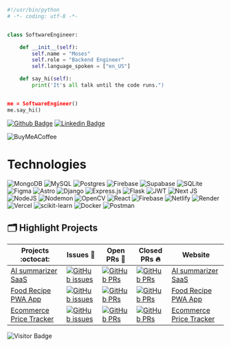 ```python
#!/usr/bin/python
# -*- coding: utf-8 -*-


class SoftwareEngineer:

    def __init__(self):
        self.name = "Moses"
        self.role = "Backend Engineer"
        self.language_spoken = ["en_US"]

    def say_hi(self):
        print('It's all talk until the code runs.")


me = SoftwareEngineer()
me.say_hi()
```

[![Github Badge](http://img.shields.io/badge/-Github-black?style=flat-square&logo=github&link=https://github.com/Defcon27/)](https://github.com/TheODDYSEY) 
[![Linkedin Badge](https://img.shields.io/badge/-LinkedIn-blue?style=flat-square&logo=Linkedin&logoColor=white&link=https://www.linkedin.com/in/hemanthkollipara/)](https://www.linkedin.com/in/moses-sabila-514492263/)

![BuyMeACoffee](https://img.shields.io/badge/Buy%20Me%20a%20Coffee-ffdd00?style=for-the-badge&logo=buy-me-a-coffee&logoColor=black)
# Technologies
![MongoDB](https://img.shields.io/badge/MongoDB-%234ea94b.svg?style=for-the-badge&logo=mongodb&logoColor=white)
![MySQL](https://img.shields.io/badge/mysql-%2300f.svg?style=for-the-badge&logo=mysql&logoColor=white)
![Postgres](https://img.shields.io/badge/postgres-%23316192.svg?style=for-the-badge&logo=postgresql&logoColor=white)
![Firebase](https://img.shields.io/badge/Firebase-039BE5?style=for-the-badge&logo=Firebase&logoColor=white)
![Supabase](https://img.shields.io/badge/Supabase-3ECF8E?style=for-the-badge&logo=supabase&logoColor=white)
![SQLite](https://img.shields.io/badge/sqlite-%2307405e.svg?style=for-the-badge&logo=sqlite&logoColor=white)
![Figma](https://img.shields.io/badge/figma-%23F24E1E.svg?style=for-the-badge&logo=figma&logoColor=white)
![Astro](https://img.shields.io/badge/astro-%232C2052.svg?style=for-the-badge&logo=astro&logoColor=white)
![Django](https://img.shields.io/badge/django-%23092E20.svg?style=for-the-badge&logo=django&logoColor=white)
![Express.js](https://img.shields.io/badge/express.js-%23404d59.svg?style=for-the-badge&logo=express&logoColor=%2361DAFB)
![Flask](https://img.shields.io/badge/flask-%23000.svg?style=for-the-badge&logo=flask&logoColor=white)
![JWT](https://img.shields.io/badge/JWT-black?style=for-the-badge&logo=JSON%20web%20tokens)
![Next JS](https://img.shields.io/badge/Next-black?style=for-the-badge&logo=next.js&logoColor=white)
![NodeJS](https://img.shields.io/badge/node.js-6DA55F?style=for-the-badge&logo=node.js&logoColor=white)
![Nodemon](https://img.shields.io/badge/NODEMON-%23323330.svg?style=for-the-badge&logo=nodemon&logoColor=%BBDEAD)
![OpenCV](https://img.shields.io/badge/opencv-%23white.svg?style=for-the-badge&logo=opencv&logoColor=white)
![React](https://img.shields.io/badge/react-%2320232a.svg?style=for-the-badge&logo=react&logoColor=%2361DAFB)
![Firebase](https://img.shields.io/badge/firebase-%23039BE5.svg?style=for-the-badge&logo=firebase)
![Netlify](https://img.shields.io/badge/netlify-%23000000.svg?style=for-the-badge&logo=netlify&logoColor=#00C7B7)
![Render](https://img.shields.io/badge/Render-%46E3B7.svg?style=for-the-badge&logo=render&logoColor=white)
![Vercel](https://img.shields.io/badge/vercel-%23000000.svg?style=for-the-badge&logo=vercel&logoColor=white)
![scikit-learn](https://img.shields.io/badge/scikit--learn-%23F7931E.svg?style=for-the-badge&logo=scikit-learn&logoColor=white)
![Docker](https://img.shields.io/badge/docker-%230db7ed.svg?style=for-the-badge&logo=docker&logoColor=white)
![Postman](https://img.shields.io/badge/Postman-FF6C37?style=for-the-badge&logo=postman&logoColor=white)

## 🗂️ Highlight Projects
| Projects :octocat: | Issues :bug: | Open PRs :bell: | Closed PRs :fire: | Website |
|--------------------|--------------|------------------|--------------------|----------------|
| [AI summarizer SaaS](https://github.com/TheODDYSEY/AI-Summarizer-SaaS) | [![GitHub issues](https://img.shields.io/github/issues/TheODDYSEY/AI-Summarizer-SaaS?color=green&logo=github&style=flat)](https://github.com/TheODDYSEY/AI-Summarizer-SaaS/issues) | [![GitHub PRs](https://img.shields.io/github/issues-pr/TheODDYSEY/AI-Summarizer-SaaS?style=flat&logo=github)](https://github.com/TheODDYSEY/AI-Summarizer-SaaS/pulls) | [![GitHub PRs](https://img.shields.io/github/issues-pr-closed/TheODDYSEY/AI-Summarizer-SaaS?style=flat&color=critical&logo=github)](https://github.com/TheODDYSEY/Image-Search-Engine/pulls?q=is%3Apr+is%3Aclosed) | [AI summarizer SaaS](https://openai-article-shortener.netlify.app/) |
| [Food Recipe PWA App](https://github.com/TheODDYSEY/Food-Recipe-Pwa.git) | [![GitHub issues](https://img.shields.io/github/issues/TheODDYSEY/Food-Recipe-Pwa?color=green&logo=github&style=flat)](https://github.com/TheODDYSEY/Food-Recipe-Pwa/issues) | [![GitHub PRs](https://img.shields.io/github/issues-pr/TheODDYSEY/Food-Recipe-Pwa?style=flat&logo=github)](https://github.com/TheODDYSEY/Image-Search-Engine/pulls) | [![GitHub PRs](https://img.shields.io/github/issues-pr-closed/TheODDYSEY/Food-Recipe-Pwar?style=flat&color=critical&logo=github)](https://github.com/TheODDYSEY/Food-Recipe-Pwa/pulls?q=is%3Apr+is%3Aclosed) | [Food Recipe PWA App](https://food-recipe-58sk.onrender.com/) |
| [Ecommerce Price Tracker](https://github.com/TheODDYSEY/Ecommerce-Price-Tracker) | [![GitHub issues](https://img.shields.io/github/issues/TheODDYSEY/Ecommerce-Price-Tracker?color=green&logo=github&style=flat)](https://github.com/TheODDYSEY/Ecommerce-Price-Tracker/issues) | [![GitHub PRs](https://img.shields.io/github/issues-pr/TheODDYSEY/Ecommerce-Price-Tracker?style=flat&logo=github)](https://github.com/TheODDYSEY/Ecommerce-Price-Tracker/pulls) | [![GitHub PRs](https://img.shields.io/github/issues-pr-closed/TheODDYSEY/Ecommerce-Price-Tracker?style=flat&color=critical&logo=github)](https://github.com/TheODDYSEY/Ecommerce-Price-Tracker/pulls?q=is%3Apr+is%3Aclosed) | [Ecommerce Price Tracker](https://shop-sense-nine.vercel.app/) |




![Visitor Badge](https://visitor-badge.laobi.icu/badge?page_id=TheODDYSEY.TheODDYSEY)
